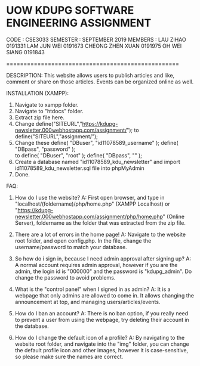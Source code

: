 # UOW KDUPG SOFTWARE ENGINEERING ASSIGNMENT

CODE		: CSE3033
SEMESTER	: SEPTEMBER 2019
MEMBERS		: 
LAU ZIHAO 0191331
LAM JUN WEI 0191673
CHEONG ZHEN XUAN 0191975
OH WEI SIANG 0191843

==================================================

DESCRIPTION:
This website allows users to publish articles and like, comment or share on those articles. Events can be organized online as well.

INSTALLATION (XAMPP):
1. Navigate to xampp folder.
2. Navigate to "htdocs" folder.
3. Extract zip file here.
4. Change define("SITEURL","https://kdupg-newsletter.000webhostapp.com/assignment/"); to
    define("SITEURL","assignment/");
5. Change these
	define( "DBuser", "id11078589_username" );
	define( "DBpass", "password" );    
  to
  define( "DBuser", "root" );
	define( "DBpass", "" );    
6. Create a database named "id11078589_kdu_newsletter" and import id11078589_kdu_newsletter.sql file into phpMyAdmin
7. Done.

FAQ:
1. How do I use the website?
A: First open browser, and type in "localhost/(foldername)/php/home.php" (XAMPP Localhost) or "https://kdupg-newsletter.000webhostapp.com/assignment/php/home.php" (Online Server), foldername as the folder that was extracted from the zip file.

2. There are a lot of errors in the home page!
A: Navigate to the website root folder, and open config.php. In the file, change the username/password to match your database.

3. So how do i sign in, because I need admin approval after signing up?
A: A normal account requires admin approval, however if you are the admin, the login id is "000000" and the password is "kdupg_admin". Do change the password to avoid problems.

4. What is the "control panel" when I signed in as admin?
A: It is a webpage that only admins are allowed to come in. It allows changing the announcement at top, and managing users/articles/events.

5. How do I ban an account?
A: There is no ban option, if you really need to prevent a user from using the webpage, try deleting their account in the database.

6. How do I change the default icon of a profile?
A: By navigating to the website root folder, and navigate into the "img" folder, you can change the default profile icon and other images, however it is case-sensitive, so please make sure the names are correct.
